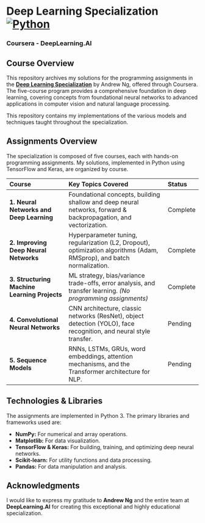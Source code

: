 # Deep Learning Specialization [![Python](https://img.shields.io/badge/Python-3776AB?style=for-the-badge&logo=python&logoColor=white)](https://www.python.org/)

### Coursera - DeepLearning.AI

## Course Overview

This repository archives my solutions for the programming assignments in the **[Deep Learning Specialization](https://www.coursera.org/specializations/deep-learning)** by Andrew Ng, offered through Coursera. The five-course program provides a comprehensive foundation in deep learning, covering concepts from foundational neural networks to advanced applications in computer vision and natural language processing.

This repository contains my implementations of the various models and techniques taught throughout the specialization.

## Assignments Overview

The specialization is composed of five courses, each with hands-on programming assignments. My solutions, implemented in Python using TensorFlow and Keras, are organized by course.

| Course | Key Topics Covered | Status |
| :--- | :--- | :--- |
| **1. Neural Networks and Deep Learning** | Foundational concepts, building shallow and deep neural networks, forward & backpropagation, and vectorization. | Complete |
| **2. Improving Deep Neural Networks** | Hyperparameter tuning, regularization (L2, Dropout), optimization algorithms (Adam, RMSprop), and batch normalization. | Complete |
| **3. Structuring Machine Learning Projects** | ML strategy, bias/variance trade-offs, error analysis, and transfer learning. *(No programming assignments)* | Complete |
| **4. Convolutional Neural Networks** | CNN architecture, classic networks (ResNet), object detection (YOLO), face recognition, and neural style transfer. | Pending |
| **5. Sequence Models** | RNNs, LSTMs, GRUs, word embeddings, attention mechanisms, and the Transformer architecture for NLP. | Pending |

## Technologies & Libraries

The assignments are implemented in Python 3. The primary libraries and frameworks used are:

* **NumPy:** For numerical and array operations.
* **Matplotlib:** For data visualization.
* **TensorFlow & Keras:** For building, training, and optimizing deep neural networks.
* **Scikit-learn:** For utility functions and data processing.
* **Pandas:** For data manipulation and analysis.

## Acknowledgments

I would like to express my gratitude to **Andrew Ng** and the entire team at **DeepLearning.AI** for creating this exceptional and highly educational specialization.
